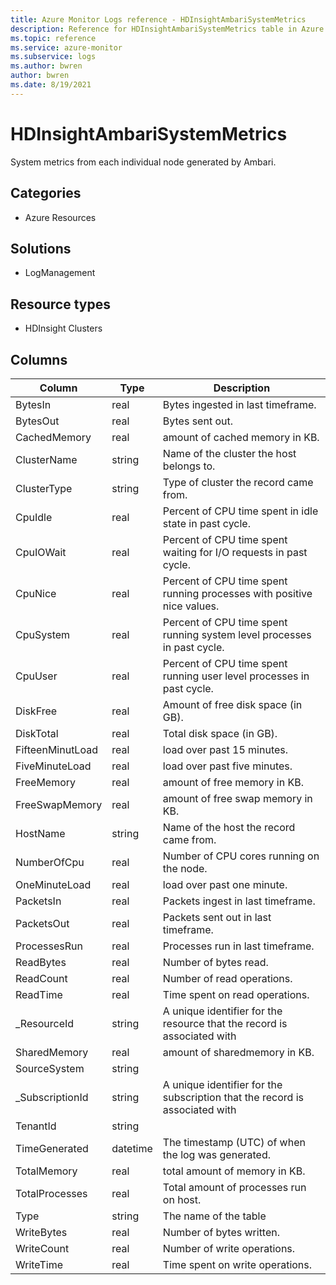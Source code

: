 ```yaml
---
title: Azure Monitor Logs reference - HDInsightAmbariSystemMetrics
description: Reference for HDInsightAmbariSystemMetrics table in Azure Monitor Logs.
ms.topic: reference
ms.service: azure-monitor
ms.subservice: logs
ms.author: bwren
author: bwren
ms.date: 8/19/2021
---
```


# HDInsightAmbariSystemMetrics

 System metrics from each individual node generated by Ambari.

## Categories

- Azure Resources
## Solutions

- LogManagement
## Resource types

- HDInsight Clusters




## Columns

|Column|Type|Description|
|---|---|---|
|BytesIn|real|Bytes ingested in last timeframe.|
|BytesOut|real|Bytes sent out.|
|CachedMemory|real|amount of cached memory in KB.|
|ClusterName|string|Name of the cluster the host belongs to.|
|ClusterType|string|Type of cluster the record came from.|
|CpuIdle|real|Percent of CPU time spent in idle state in past cycle.|
|CpuIOWait|real|Percent of CPU time spent waiting for I/O requests in past cycle.|
|CpuNice|real|Percent of CPU time spent running processes with positive nice values.|
|CpuSystem|real|Percent of CPU time spent running system level processes in past cycle.|
|CpuUser|real|Percent of CPU time spent running user level processes in past cycle.|
|DiskFree|real|Amount of free disk space (in GB).|
|DiskTotal|real|Total disk space (in GB).|
|FifteenMinutLoad|real|load over past 15 minutes.|
|FiveMinuteLoad|real|load over past five minutes.|
|FreeMemory|real|amount of free memory in KB.|
|FreeSwapMemory|real|amount of free swap memory in KB.|
|HostName|string|Name of the host the record came from.|
|NumberOfCpu|real|Number of CPU cores running on the node.|
|OneMinuteLoad|real|load over past one minute.|
|PacketsIn|real|Packets ingest in last timeframe.|
|PacketsOut|real|Packets sent out in last timeframe.|
|ProcessesRun|real|Processes run in last timeframe.|
|ReadBytes|real|Number of bytes read.|
|ReadCount|real|Number of read operations.|
|ReadTime|real|Time spent on read operations.|
|_ResourceId|string|A unique identifier for the resource that the record is associated with|
|SharedMemory|real|amount of sharedmemory in KB.|
|SourceSystem|string||
|_SubscriptionId|string|A unique identifier for the subscription that the record is associated with|
|TenantId|string||
|TimeGenerated|datetime|The timestamp (UTC) of when the log was generated.|
|TotalMemory|real|total amount of memory in KB.|
|TotalProcesses|real|Total amount of processes run on host.|
|Type|string|The name of the table|
|WriteBytes|real|Number of bytes written.|
|WriteCount|real|Number of write operations.|
|WriteTime|real|Time spent on write operations.|
